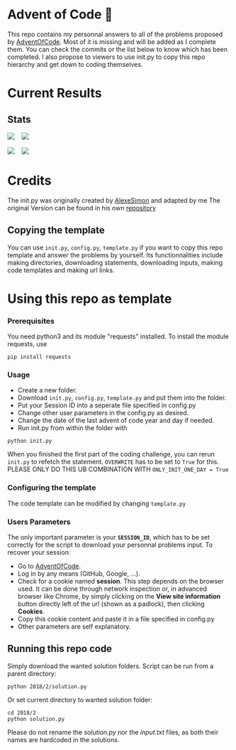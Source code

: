 # Advent of Code 🎄
This repo contains my personnal answers to all of the problems proposed by [AdventOfCode](https://adventofcode.com/).
Most of it is missing and will be added as I complete them. You can check the commits or the list below to know which has been completed. I also propose to viewers to use init.py to copy this repo hierarchy and get down to coding themselves.
# Current Results


## Stats
![](https://img.shields.io/badge/2021%20total%20stars%20⭐-39-yellow)
&nbsp;&nbsp;
![](https://img.shields.io/badge/2021%20days%20completed-19-red)


![](https://img.shields.io/badge/2022%20total%20stars%20⭐-43-yellow)
&nbsp;&nbsp;
![](https://img.shields.io/badge/2022%20days%20completed-21-red)


# Credits
The init.py was originally created by [AlexeSimon](https://github.com/AlexeSimon) and adapted by me
The original Version can be found in his own [repository](https://github.com/AlexeSimon/adventofcode)




## Copying the template

You can use `init.py`, `config.py`, `template.py` if you want to copy this repo template and answer the problems by yourself.
Its functionnalities include making directories, downloading statements, downloading inputs, making code templates and making url links.

# Using this repo as template

### Prerequisites
You need python3 and its module "requests" installed.
To install the module requests, use
```shell
pip install requests
```
### Usage
* Create a new folder.
* Download `init.py`, `config.py`, `template.py` and put them into the folder.
* Put your Session ID into a seperate file specified in config.py
* Change other user parameters in the config.py as desired.
* Change the date of the last advent of code year and day if needed.
* Run init.py from within the folder with
```shell
python init.py
```

When you finished the first part of the coding challenge, you can rerun `init.py` to refetch the statement. 
`OVERWRITE` has to be set to `True` for this. PLEASE ONLY DO THIS UB COMBINATION WITH `ONLY_INIT_ONE_DAY = True` 

### Configuring the template
The code template can be modified by changing `template.py`
### Users Parameters
The only important parameter is your **`SESSION_ID`**, which has to be set correctly for the script to download your personnal problems input.
To recover your session:
* Go to [AdventOfCode](https://adventofcode.com/).
* Log in by any means (GitHub, Google, ...).
* Check for a cookie named **session**. This step depends on the browser used. It can be done through network inspection or, in advanced browser like Chrome, by simply clicking on the **View site information** button directly left of the url (shown as a padlock), then clicking **Cookies**.
* Copy this cookie content and paste it in a file specified in config.py
*  Other parameters are self explanatory.

## Running this repo code
Simply download the wanted solution folders.
Script can be run from a parent directory:
```shell
python 2018/2/solution.py
```
Or set current directory to wanted solution folder:
```shell
cd 2018/2
python solution.py
```
Please do not rename the *solution.py* nor the *input.txt* files, as both their names are hardcoded in the solutions.

